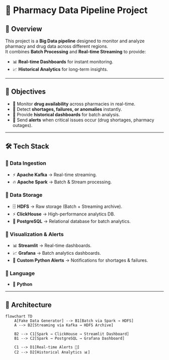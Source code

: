 # 🏥 Pharmacy Data Pipeline Project  

## 📌 Overview  
This project is a **Big Data pipeline** designed to monitor and analyze pharmacy and drug data across different regions.  
It combines **Batch Processing** and **Real-time Streaming** to provide:  
- 📊 **Real-time Dashboards** for instant monitoring.  
- 📈 **Historical Analytics** for long-term insights.  

---

## 🎯 Objectives  
- 🔎 Monitor **drug availability** across pharmacies in real-time.  
- 🚨 Detect **shortages, failures, or anomalies** instantly.  
- 📂 Provide **historical dashboards** for batch analysis.  
- 📢 Send **alerts** when critical issues occur (drug shortages, pharmacy outages).  

---

## 🛠️ Tech Stack  

### 🔹 Data Ingestion  
- ⚡ **Apache Kafka** → Real-time streaming.  
- 🔥 **Apache Spark** → Batch & Stream processing.  

### 🔹 Data Storage  
- 🗄️ **HDFS** → Raw storage (Batch + Streaming archive).  
- ⚡ **ClickHouse** → High-performance analytics DB.  
- 🐘 **PostgreSQL** → Relational database for batch analytics.  

### 🔹 Visualization & Alerts  
- 📊 **Streamlit** → Real-time dashboards.  
- 📈 **Grafana** → Batch analytics dashboards.  
- 📢 **Custom Python Alerts** → Notifications for shortages & failures.  

### 🔹 Language  
- 🐍 **Python**  

---

## 🔄 Architecture  

```mermaid
flowchart TD
    A[Fake Data Generator] --> B1[Batch via Spark → HDFS]
    A --> B2[Streaming via Kafka → HDFS Archive]

    B2 --> C1[Spark → ClickHouse → Streamlit Dashboard]
    B1 --> C2[Spark → PostgreSQL → Grafana Dashboard]

    C1 --> D1[Real-time Alerts 🚨]
    C2 --> D2[Historical Analytics 📊]
